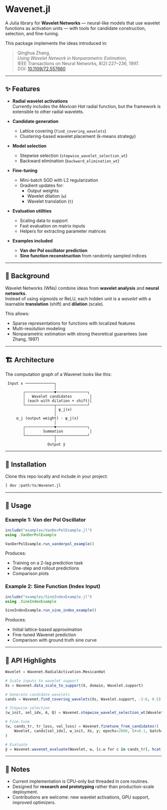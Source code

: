 # Wavenet.jl

A Julia library for **Wavelet Networks** — neural-like models that use wavelet functions as activation units — with tools for candidate construction, selection, and fine-tuning.  

This package implements the ideas introduced in:

> Qinghua Zhang,  
> *Using Wavelet Network in Nonparametric Estimation*,  
> IEEE Transactions on Neural Networks, 8(2):227–236, 1997.  
> DOI: [10.1109/72.557660](https://doi.org/10.1109/72.557660)

---

## ✨ Features

- **Radial wavelet activations**  
  Currently includes the *Mexican Hat* radial function, but the framework is extensible to other radial wavelets.

- **Candidate generation**  
  - Lattice covering (`find_covering_wavelets`)  
  - Clustering-based wavelet placement (k-means strategy)

- **Model selection**  
  - Stepwise selection (`stepwise_wavelet_selection_wt`)  
  - Backward elimination (`backward_elimination_wt`)

- **Fine-tuning**  
  - Mini-batch SGD with L2 regularization  
  - Gradient updates for:
    - Output weights  
    - Wavelet dilation (`w`)  
    - Wavelet translation (`t`)

- **Evaluation utilities**  
  - Scaling data to support  
  - Fast evaluation on matrix inputs  
  - Helpers for extracting parameter matrices

- **Examples included**  
  - **Van der Pol oscillator prediction**  
  - **Sine function reconstruction** from randomly sampled indices  

---

## 📖 Background

Wavelet Networks (WNs) combine ideas from **wavelet analysis** and **neural networks**.  
Instead of using sigmoids or ReLU, each hidden unit is a *wavelet* with a learnable **translation** (shift) and **dilation** (scale).  

This allows:
- Sparse representations for functions with localized features
- Multi-resolution modeling
- Nonparametric estimation with strong theoretical guarantees (see Zhang, 1997)

---

## 🏗 Architecture

The computation graph of a Wavenet looks like this:

```
 Input x ─────────────┐
                      │
        ┌─────────────▼──────────────┐
        │   Wavelet candidates        │
        │ (each with dilation + shift)│
        └─────────────┬──────────────┘
                      │ ψ_j(x)
                      │
     α_j (output weight) · ψ_j(x)
                      │
        ┌─────────────▼──────────────┐
        │        Summation            │
        └─────────────┬──────────────┘
                      │
                   Output ŷ
```

---

## 🚀 Installation

Clone this repo locally and include in your project:

```julia
] dev /path/to/Wavenet.jl
```

---

## 🔧 Usage

### Example 1: Van der Pol Oscillator

```julia
include("examples/VanDerPolExample.jl")
using .VanDerPolExample

VanDerPolExample.run_vanderpol_example()
```

Produces:
- Training on a 2-lag prediction task  
- One-step and rollout predictions  
- Comparison plots

### Example 2: Sine Function (Index Input)

```julia
include("examples/SineIndexExample.jl")
using .SineIndexExample

SineIndexExample.run_sine_index_example()
```

Produces:
- Initial lattice-based approximation  
- Fine-tuned Wavenet prediction  
- Comparison with ground truth sine curve  

---

## 🧩 API Highlights

```julia
Wavelet = Wavenet.RadialActivation.MexicanHat

# Scale inputs to wavelet support
Xs = Wavenet.data_scale_to_support(X, domain, Wavelet.support)

# Generate candidate wavelets
cands = Wavenet.find_covering_wavelets(Xs, Wavelet.support, -2:6, 0.5)

# Stepwise selection
(w_init, sel_idx, A, Q) = Wavenet.stepwise_wavelet_selection_wt(Wavelet, cands, Xs, y, s)

# Fine-tune
(w, cands_tr, tr_loss, val_loss) = Wavenet.finetune_from_candidates!(
    Wavelet, cands[sel_idx], w_init, Xs, y; epochs=2000, lr=0.1, batch=64, l2=1e-4
)

# Evaluate
ŷ = Wavenet.wavenet_evaluate(Wavelet, w, [c.w for c in cands_tr], hcat(c.t for c in cands_tr), Xs)
```

---

## 📌 Notes

- Current implementation is CPU-only but threaded in core routines.  
- Designed for **research and prototyping** rather than production-scale deployment.  
- Contributions are welcome: new wavelet activations, GPU support, improved optimizers.  
